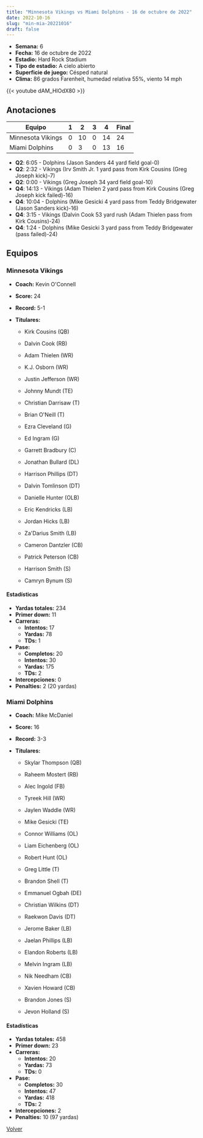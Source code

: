 ```yaml
---
title: "Minnesota Vikings vs Miami Dolphins - 16 de octubre de 2022"
date: 2022-10-16
slug: "min-mia-20221016"
draft: false
---
```


- **Semana:** 6
- **Fecha:** 16 de octubre de 2022
- **Estadio:** Hard Rock Stadium
- **Tipo de estadio:** A cielo abierto
- **Superficie de juego:** Césped natural
- **Clima:** 86 grados Farenheit, humedad relativa 55%, viento 14 mph


{{< youtube dAM_HIOdX80 >}}


## Anotaciones
| Equipo | 1 | 2 | 3 | 4 | Final |
|--------|---|---|---|---|-------|
| Minnesota Vikings  | 0 | 10 | 0 | 14  | 24 |
| Miami Dolphins  | 0 | 3 | 0 | 13  | 16 |
- **Q2**: 6:05 - Dolphins (Jason Sanders 44 yard field goal-0)
- **Q2**: 2:32 - Vikings (Irv Smith Jr. 1 yard pass from Kirk Cousins (Greg Joseph kick)-7)
- **Q2**: 0:00 - Vikings (Greg Joseph 34 yard field goal-10)
- **Q4**: 14:13 - Vikings (Adam Thielen 2 yard pass from Kirk Cousins (Greg Joseph kick failed)-16)
- **Q4**: 10:04 - Dolphins (Mike Gesicki 4 yard pass from Teddy Bridgewater (Jason Sanders kick)-16)
- **Q4**: 3:15 - Vikings (Dalvin Cook 53 yard rush (Adam Thielen pass from Kirk Cousins)-24)
- **Q4**: 1:24 - Dolphins (Mike Gesicki 3 yard pass from Teddy Bridgewater (pass failed)-24)


## Equipos


### Minnesota Vikings
* **Coach:** Kevin O'Connell
* **Score:** 24
* **Record:** 5-1
* **Titulares:** 

  * Kirk Cousins (QB) 

  * Dalvin Cook (RB) 

  * Adam Thielen (WR) 

  * K.J. Osborn (WR) 

  * Justin Jefferson (WR) 

  * Johnny Mundt (TE) 

  * Christian Darrisaw (T) 

  * Brian O'Neill (T) 

  * Ezra Cleveland (G) 

  * Ed Ingram (G) 

  * Garrett Bradbury (C) 

  * Jonathan Bullard (DL) 

  * Harrison Phillips (DT) 

  * Dalvin Tomlinson (DT) 

  * Danielle Hunter (OLB) 

  * Eric Kendricks (LB) 

  * Jordan Hicks (LB) 

  * Za'Darius Smith (LB) 

  * Cameron Dantzler (CB) 

  * Patrick Peterson (CB) 

  * Harrison Smith (S) 

  * Camryn Bynum (S) 

#### Estadísticas
* **Yardas totales:** 234
* **Primer down:** 11
* **Carreras:**
  * **Intentos:** 17
  * **Yardas:** 78
  * **TDs:** 1
* **Pase:**
  * **Completos:** 20
  * **Intentos:** 30
  * **Yardas:** 175
  * **TDs:** 2
* **Intercepciones:** 0
* **Penalties:** 2 (20 yardas)

### Miami Dolphins
* **Coach:** Mike McDaniel
* **Score:** 16
* **Record:** 3-3
* **Titulares:** 

  * Skylar Thompson (QB) 

  * Raheem Mostert (RB) 

  * Alec Ingold (FB) 

  * Tyreek Hill (WR) 

  * Jaylen Waddle (WR) 

  * Mike Gesicki (TE) 

  * Connor Williams (OL) 

  * Liam Eichenberg (OL) 

  * Robert Hunt (OL) 

  * Greg Little (T) 

  * Brandon Shell (T) 

  * Emmanuel Ogbah (DE) 

  * Christian Wilkins (DT) 

  * Raekwon Davis (DT) 

  * Jerome Baker (LB) 

  * Jaelan Phillips (LB) 

  * Elandon Roberts (LB) 

  * Melvin Ingram (LB) 

  * Nik Needham (CB) 

  * Xavien Howard (CB) 

  * Brandon Jones (S) 

  * Jevon Holland (S) 

#### Estadísticas
* **Yardas totales:** 458
* **Primer down:** 23
* **Carreras:**
  * **Intentos:** 20
  * **Yardas:** 73
  * **TDs:** 0
* **Pase:**
  * **Completos:** 30
  * **Intentos:** 47
  * **Yardas:** 418
  * **TDs:** 2
* **Intercepciones:** 2
* **Penalties:** 10 (97 yardas)


[Volver](/historia/2022)
